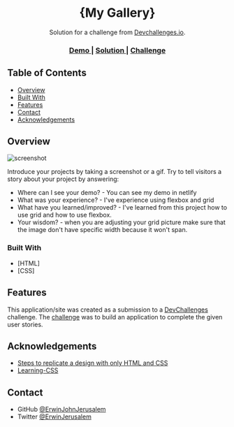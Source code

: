 <!-- Please update value in the {}  -->

<h1 align="center">{My Gallery}</h1>

<div align="center">
   Solution for a challenge from  <a href="http://devchallenges.io" target="_blank">Devchallenges.io</a>.
</div>

<div align="center">
  <h3>
    <a href="https://main--amazing-taiyaki-b23839.netlify.app/">
      Demo
    </a>
    <span> | </span>
    <a href="https://devchallenges.io/solutions/3NSFkBiC73nj5LdlfRws">
      Solution
    </a>
    <span> | </span>
    <a href="https://devchallenges.io/challenges/gcbWLxG6wdennelX7b8I">
      Challenge
    </a>
  </h3>
</div>

<!-- TABLE OF CONTENTS -->

## Table of Contents

- [Overview](#overview)
- [Built With](#built-with)
- [Features](#features)
- [Contact](#contact)
- [Acknowledgements](#acknowledgements)

<!-- OVERVIEW -->

## Overview

![screenshot](https://main--amazing-taiyaki-b23839.netlify.app/)

Introduce your projects by taking a screenshot or a gif. Try to tell visitors a story about your project by answering:

- Where can I see your demo? - You can see my demo in netlify
- What was your experience? - I've experience using flexbox and grid
- What have you learned/improved? - I've learned from this project how to use grid and how to use flexbox.
- Your wisdom? - when you are adjusting your grid picture make sure that the image don't have specific width because it won't span.

### Built With

<!-- This section should list any major frameworks that you built your project using. Here are a few examples.-->
- [HTML]
- [CSS]


## Features

<!-- List the features of your application or follow the template. Don't share the figma file here :) -->

This application/site was created as a submission to a [DevChallenges](https://devchallenges.io/challenges) challenge. The [challenge](https://devchallenges.io/challenges/gcbWLxG6wdennelX7b8I) was to build an application to complete the given user stories.


## Acknowledgements

<!-- This section should list any articles or add-ons/plugins that helps you to complete the project. This is optional but it will help you in the future. For exmpale -->
- [Steps to replicate a design with only HTML and CSS](https://devchallenges-blogs.web.app/how-to-replicate-design/)
- [Learning-CSS](https://devchallenges.io/learn/category/responsive-website)


## Contact
- GitHub [@ErwinJohnJerusalem](https://github.com/ErwinJohnJerusalem)
- Twitter [@ErwinJerusalem](https://twitter.com/ErwinJerusalem)

